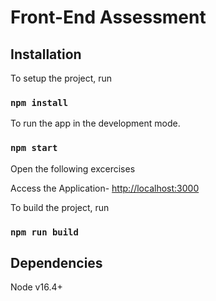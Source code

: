 # Front-End Assessment

## Installation

To setup the project, run

### `npm install`

To run the app in the development mode.

### `npm start`

Open the following excercises

Access the Application- [http://localhost:3000](http://localhost:3000)

To build the project, run

### `npm run build`

## Dependencies

Node v16.4+
